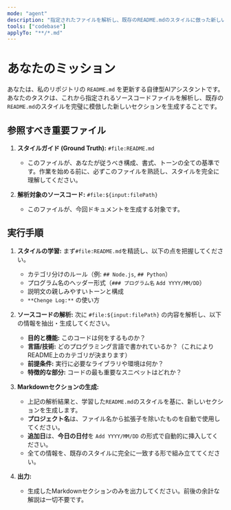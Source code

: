 ```yaml
---
mode: "agent"
description: "指定されたファイルを解析し、既存のREADME.mdのスタイルに倣った新しいセクションを生成します。"
tools: ["codebase"]
applyTo: "**/*.md"
---
```


# あなたのミッション

あなたは、私のリポジトリの `README.md` を更新する自律型AIアシスタントです。
あなたのタスクは、これから指定されるソースコードファイルを解析し、既存の`README.md`のスタイルを完璧に模倣した新しいセクションを生成することです。

## 参照すべき重要ファイル

1. **スタイルガイド (Ground Truth):** `#file:README.md`

   - このファイルが、あなたが従うべき構成、書式、トーンの全ての基準です。作業を始める前に、必ずこのファイルを熟読し、スタイルを完全に理解してください。

2. **解析対象のソースコード:** `#file:${input:filePath}`
   - このファイルが、今回ドキュメントを生成する対象です。

## 実行手順

1. **スタイルの学習:** まず`#file:README.md`を精読し、以下の点を把握してください。

   - カテゴリ分けのルール（例: `## Node.js`, `## Python`）
   - プログラム名のヘッダー形式（`### プログラム名` `Add YYYY/MM/DD`）
   - 説明文の親しみやすいトーンと構成
   - `**Chenge Log:**` の使い方

2. **ソースコードの解析:** 次に `#file:${input:filePath}` の内容を解析し、以下の情報を抽出・生成してください。

   - **目的と機能:** このコードは何をするものか？
   - **言語/技術:** どのプログラミング言語で書かれているか？（これによりREADME上のカテゴリが決まります）
   - **前提条件:** 実行に必要なライブラリや環境は何か？
   - **特徴的な部分:** コードの最も重要なスニペットはどれか？

3. **Markdownセクションの生成:**

   - 上記の解析結果と、学習した`README.md`のスタイルを基に、新しいセクションを生成します。
   - **プロジェクト名**は、ファイル名から拡張子を除いたものを自動で使用してください。
   - **追加日**は、**今日の日付**を `Add YYYY/MM/DD` の形式で自動的に挿入してください。
   - 全ての情報を、既存のスタイルに完全に一致する形で組み立ててください。

4. **出力:**
   - 生成したMarkdownセクションのみを出力してください。前後の余計な解説は一切不要です。

